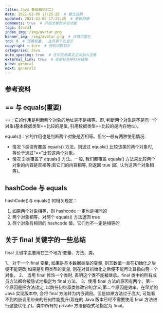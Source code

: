 ```yaml
---
title: Java 基础知识(二)
date: 2021-02-08 17:25:25  # 建立日期
updated: 2021-02-08 17:25:25  # 更新日期
comments: true  # 开启文章的评论功能
tags: [Java]
index_img: /img/avatar.png
banner_img: /img/avatar.png  # 详情页图片
top: 9  # 设置权重,  主页那个先显示
copyright : ture  # 授权问题显示
categories: Java
auto_spacing: true  # 在中文和英文之间加入空格
external_link: true  # 在新标签中打开链接
prev: general
next: general3
---
```

<!-- [[toc]]  # 在页面显示目录 -->

## 参考资料

## == 与 equals(重要)

== : 它的作用是判断两个对象的地址是不是相等。即, 判断两个对象是不是同一个对象(基本数据类型==比较的是值, 引用数据类型==比较的是内存地址)。

equals() : 它的作用也是判断两个对象是否相等。但它一般有两种使用情况:

- 情况 1:类没有覆盖 equals() 方法。则通过 equals() 比较该类的两个对象时, 等价于通过“==”比较这两个对象。
- 情况 2:类覆盖了 equals() 方法。一般, 我们都覆盖 equals() 方法来比较两个对象的内容是否相等;若它们的内容相等, 则返回 true (即, 认为这两个对象相等)。

## hashCode 与 equals
hashCode()与 equals() 的相关规定：

1. 如果两个对象相等，则 hashcode 一定也是相同的
2. 两个对象相等，对两个 equals() 方法返回 true
3. 两个对象有相同的 hashcode 值，它们也不一定是相等的

## 关于 final 关键字的一些总结

final 关键字主要用在三个地方:变量、方法、类。

1、 对于一个 final 变量, 如果是基本数据类型的变量, 则其数值一旦在初始化之后便不能更改;如果是引用类型的变量, 则在对其初始化之后便不能再让其指向另一个对象。
2、 当用 final 修饰一个类时, 表明这个类不能被继承。final 类中的所有成员方法都会被隐式地指定为 final 方法。
3、使用 final 方法的原因有两个。第一个原因是把方法锁定, 以防任何继承类修改它的含义;第二个原因是效率。在早期的 Java 实现版本中, 会将 final 方法转为内嵌调用。但是如果方法过于庞大, 可能看不到内嵌调用带来的任何性能提升(现在的 Java 版本已经不需要使用 final 方法进行这些优化了)。类中所有的 private 方法都隐式地指定为 final。




